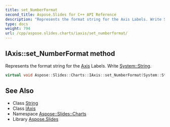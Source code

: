 ```yaml
---
title: set_NumberFormat
second_title: Aspose.Slides for C++ API Reference
description: "Represents the format string for the Axis Labels. Write System::String."
type: docs
weight: 794
url: /cpp/aspose.slides.charts/iaxis/set_numberformat/
---
```

## IAxis::set_NumberFormat method


Represents the format string for the [Axis](../../axis/) Labels. Write [System::String](../../../system/string/).

```cpp
virtual void Aspose::Slides::Charts::IAxis::set_NumberFormat(System::String value)=0
```

## See Also

* Class [String](../../../system/string/)
* Class [IAxis](../)
* Namespace [Aspose::Slides::Charts](../../)
* Library [Aspose.Slides](../../../)
